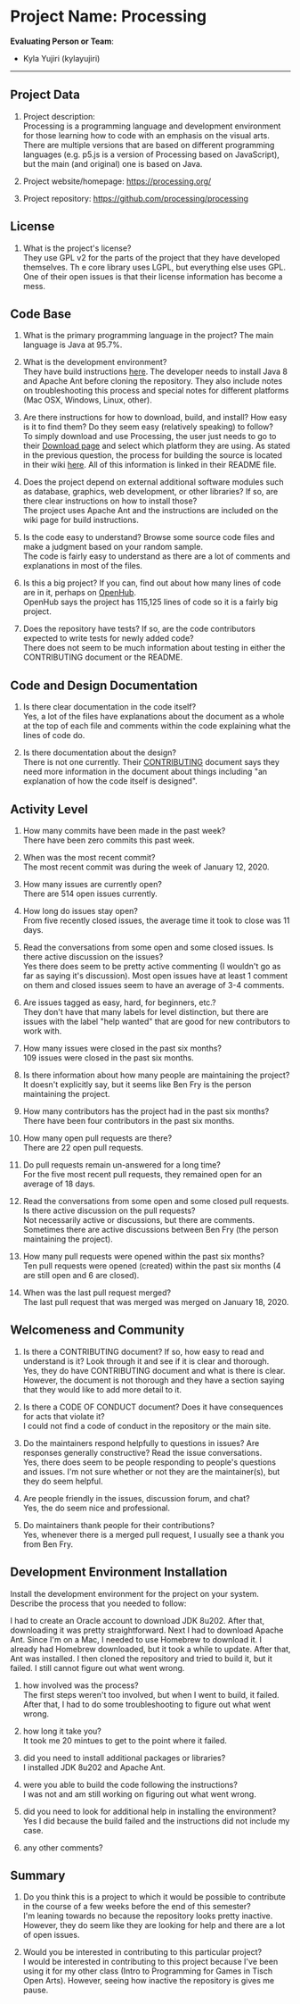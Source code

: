 # Project Name:  Processing



**Evaluating Person or Team**:
- Kyla Yujiri (kylayujiri)

---

## Project Data

1. Project description: <br>
Processing is a programming language and development environment for those learning how to code with an emphasis on the visual arts. There are multiple versions that are based on different programming languages (e.g. p5.js is a version of Processing based on JavaScript), but the main (and original) one is based on Java.

1. Project website/homepage: https://processing.org/

1. Project repository: https://github.com/processing/processing



## License

1. What is the project's license? <br>
They use GPL v2 for the parts of the project that they have developed themselves. Th e core library uses LGPL, but everything else uses GPL. One of their open issues is that their license information has become a mess.



## Code Base


1. What is the primary programming language in the project?
The main language is Java at 95.7%.

1. What is the development environment? <br>
They have build instructions [here](https://github.com/processing/processing/wiki/Build-Instructions). The developer needs to install Java 8 and Apache Ant before cloning the repository. They also include notes on troubleshooting this process and special notes for different platforms (Mac OSX, Windows, Linux, other).

1. Are there instructions for how to download, build, and install? How easy is it
to find them? Do they seem easy (relatively speaking) to follow? <br>
To simply download and use Processing, the user just needs to go to their [Download page](https://processing.org/download/) and select which platform they are using. As stated in the previous question, the process for building the source is located in their wiki [here](https://github.com/processing/processing/wiki/Build-Instructions). All of this information is linked in their README file.

1. Does the project depend on external additional software modules such as
database, graphics, web development, or other libraries? If so, are there clear instructions on how to install those? <br>
The project uses Apache Ant and the instructions are included on the wiki page for build instructions.

1. Is the code easy to understand? Browse some source code files and make
a judgment based on your random sample. <br>
The code is fairly easy to understand as there are a lot of comments and explanations in most of the files.

1. Is this a big project? If you can, find out about how many lines of code
are in it, perhaps on [OpenHub](https://www.openhub.net/). <br>
OpenHub says the project has 115,125 lines of code so it is a fairly big project.

1. Does the repository have tests? If so, are the code contributors expected to write tests for newly added code? <br>
There does not seem to be much information about testing in either the CONTRIBUTING document or the README.


## Code and Design Documentation
1. Is there clear documentation in the code itself? <br>
Yes, a lot of the files have explanations about the document as a whole at the top of each file and comments within the code explaining what the lines of code do.

1. Is there documentation about the design?  <br>
There is not one currently. Their [CONTRIBUTING](https://github.com/processing/processing/blob/master/CONTRIBUTING.md) document says they need more information in the document about things including "an explanation of how the code itself is designed".

## Activity Level


1. How many commits have been made in the past week? <br>
There have been zero commits this past week.

1. When was the most recent commit? <br>
The most recent commit was during the week of January 12, 2020.

1. How many issues are currently open? <br>
There are 514 open issues currently.

1. How long do issues stay open? <br>
From five recently closed issues, the average time it took to close was 11 days.

1. Read the conversations from some open and some closed issues. Is there active discussion on the issues? <br>
Yes there does seem to be pretty active commenting (I wouldn't go as far as saying it's discussion). Most open issues have at least 1 comment on them and closed issues seem to have an average of 3-4 comments.

1. Are issues tagged as easy, hard, for beginners, etc.? <br>
They don't have that many labels for level distinction, but there are issues with the label "help wanted" that are good for new contributors to work with.

1. How many issues were closed in the past six months? <br>
109 issues were closed in the past six months.

1. Is there information about how many people are maintaining the project? <br>
It doesn't explicitly say, but it seems like Ben Fry is the person maintaining the project.

1. How many contributors has the project had in the past six months? <br>
There have been four contributors in the past six months.

1. How many open pull requests are there? <br>
There are 22 open pull requests.

1. Do pull requests remain un-answered for a long time? <br>
	For the five most recent pull requests, they remained open for an average of 18 days.

1. Read the conversations from some open and some closed pull requests.  Is there active discussion on the pull requests? <br>
  Not necessarily active or discussions, but there are comments. Sometimes there are active discussions between Ben Fry (the person maintaining the project).

1. How many pull requests were opened within the past six months? <br>
Ten pull requests were opened (created) within the past six months (4 are still open and 6 are closed).

1. When was the last  pull request  merged? <br>
The last pull request that was merged was merged on January 18, 2020.

## Welcomeness and Community

1. Is there a CONTRIBUTING document? If so, how easy to read and understand is it?
Look through it and see if it is clear and thorough. <br>
Yes, they do have  CONTRIBUTING document and what is there is clear. However, the document is not thorough and they have a section saying that they would like to add more detail to it.

1. Is there a CODE OF CONDUCT document? Does it have consequences for acts that
violate it? <br>
I could not find a code of conduct in the repository or the main site.

1. Do the maintainers respond helpfully to questions in issues?
Are responses generally constructive? Read the issue conversations. <br>
Yes, there does seem to be people responding to people's questions and issues. I'm not sure whether or not they are the maintainer(s), but they do seem helpful.

1. Are people friendly in the issues, discussion forum, and chat? <br>
Yes, the do seem nice and professional.

1. Do maintainers thank people for their contributions? <br>
Yes, whenever there is a merged pull request, I usually see a thank you from Ben Fry.


## Development Environment Installation

Install the development environment for the project on your system.
Describe the process that you needed to follow:

I had to create an Oracle account to download JDK 8u202. After that, downloading it was pretty straightforward. Next I had to download Apache Ant. Since I'm on a Mac, I needed to use Homebrew to download it. I already had Homebrew downloaded, but it took a while to update. After that, Ant was installed. I then cloned the repository and tried to build it, but it failed. I still cannot figure out what went wrong.

1. how involved was the process? <br>
The first steps weren't too involved, but when I went to build, it failed. After that, I had to do some troubleshooting to figure out what went wrong.

1. how long it take you? <br>
It took me 20 mintues to get to the point where it failed.

1. did you need to install additional packages or libraries? <br>
I installed JDK 8u202 and Apache Ant.

1. were you able to build the code following the instructions? <br>
I was not and am still working on figuring out what went wrong.

1. did you need to look for additional help in installing the environment? <br>
Yes I did because the build failed and the instructions did not include my case.

1. any other comments? <br>




## Summary
1. Do you think  this is a project to which it would be possible to contribute
in the course of a few weeks before the end of this semester? <br>
	I'm leaning towards no because the repository looks pretty inactive. However, they do seem like they are looking for help and there are a lot of open issues.

1. Would you be interested in contributing to this particular project? <br>
I would be interested in contributing to this project because I've been using it for my other class (Intro to Programming for Games in Tisch Open Arts). However, seeing how inactive the repository is gives me pause.
